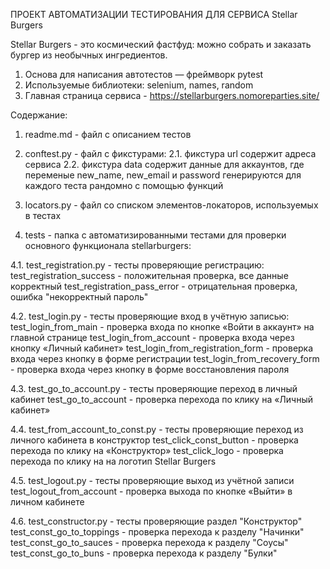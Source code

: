 ПРОЕКТ АВТОМАТИЗАЦИИ ТЕСТИРОВАНИЯ ДЛЯ СЕРВИСА Stellar Burgers

Stellar Burgers - это космический фастфуд: можно собрать и заказать бургер из необычных ингредиентов.

1. Основа для написания автотестов — фреймворк pytest
2. Используемые библиотеки: selenium, names, random
3. Главная страница сервиса - https://stellarburgers.nomoreparties.site/

Содержание:

1. readme.md - файл с описанием тестов

2. conftest.py - файл с фикстурами:
2.1. фикстура url содержит адреса сервиса
2.2. фикстура data содержит данные для аккаунтов, где переменые new_name, new_email и password генерируются для каждого теста рандомно с помощью функций
  
3. locators.py - файл со списком элементов-локаторов, используемых в тестах

4. tests - папка с автоматизированными тестами для проверки основного функционала stellarburgers:

4.1. test_registration.py - тесты проверяющие регистрацию: 
test_registration_success - положительная проверка, все данные корректный
test_registration_pass_error - отрицательная проверка, ошибка "некорректный пароль"
		 
4.2. test_login.py - тесты проверяющие вход в учётную записью:
test_login_from_main - проверка входа по кнопке «Войти в аккаунт» на главной странице
test_login_from_account - проверка входа через кнопку «Личный кабинет»
test_login_from_registration_form - проверка входа через кнопку в форме регистрации
test_login_from_recovery_form - проверка входа через кнопку в форме восстановления пароля
		
4.3. test_go_to_account.py - тесты проверяющие переход в личный кабинет
test_go_to_account - проверка перехода по клику на «Личный кабинет»
		
4.4. test_from_account_to_const.py - тесты проверяющие переход из личного кабинета в конструктор
test_click_const_button - проверка перехода по клику на «Конструктор»
test_click_logo - проверка перехода по клику на на логотип Stellar Burgers
		
4.5. test_logout.py - тесты проверяющие выход из учётной записи
test_logout_from_account - проверка выхода по кнопке «Выйти» в личном кабинете
		 
4.6. test_constructor.py - тесты проверяющие раздел "Конструктор"
test_const_go_to_toppings - проверка перехода к разделу "Начинки"
test_const_go_to_sauces - проверка перехода к разделу "Соусы"
test_const_go_to_buns - проверка перехода к разделу "Булки"

